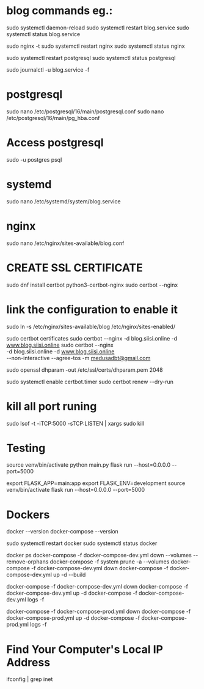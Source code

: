 # blog commands eg.:

sudo systemctl daemon-reload
sudo systemctl restart blog.service
sudo systemctl status blog.service

sudo nginx -t
sudo systemctl restart nginx
sudo systemctl status nginx

sudo systemctl restart postgresql
sudo systemctl status postgresql

sudo journalctl -u blog.service -f

# postgresql
sudo nano /etc/postgresql/16/main/postgresql.conf
sudo nano /etc/postgresql/16/main/pg_hba.conf
# Access postgresql
sudo -u postgres psql

# systemd
sudo nano /etc/systemd/system/blog.service

# nginx
sudo nano /etc/nginx/sites-available/blog.conf

# CREATE SSL CERTIFICATE
sudo dnf install certbot python3-certbot-nginx
sudo certbot --nginx

# link the configuration to enable it
sudo ln -s /etc/nginx/sites-available/blog /etc/nginx/sites-enabled/

sudo certbot certificates
sudo certbot --nginx -d blog.siisi.online -d www.blog.siisi.online
 sudo certbot --nginx \
  -d blog.siisi.online -d www.blog.siisi.online \
  --non-interactive --agree-tos -m medusadbt@gmail.com

sudo openssl dhparam -out /etc/ssl/certs/dhparam.pem 2048

sudo systemctl enable certbot.timer
sudo certbot renew --dry-run

# kill all port runing
sudo lsof -t -iTCP:5000 -sTCP:LISTEN | xargs sudo kill

# Testing
source venv/bin/activate
python main.py
flask run --host=0.0.0.0 --port=5000
<!-- if not working, set a development override -->
export FLASK_APP=main:app
export FLASK_ENV=development
source venv/bin/activate
flask run --host=0.0.0.0 --port=5000

# Dockers
<!-- Docker -->
docker --version
docker-compose --version

sudo systemctl restart docker
sudo systemctl status docker

<!-- Start Odoo -->
<!-- locally -->
docker ps
docker-compose -f docker-compose-dev.yml down --volumes --remove-orphans
docker-compose -f system prune -a --volumes
docker-compose -f docker-compose-dev.yml down
docker-compose -f docker-compose-dev.yml up -d --build

docker-compose -f docker-compose-dev.yml down
docker-compose -f docker-compose-dev.yml up -d
docker-compose -f docker-compose-dev.yml logs -f
<!-- production -->
docker-compose -f docker-compose-prod.yml down
docker-compose -f docker-compose-prod.yml up -d
docker-compose -f docker-compose-prod.yml logs -f

# Find Your Computer's Local IP Address
ifconfig | grep inet
